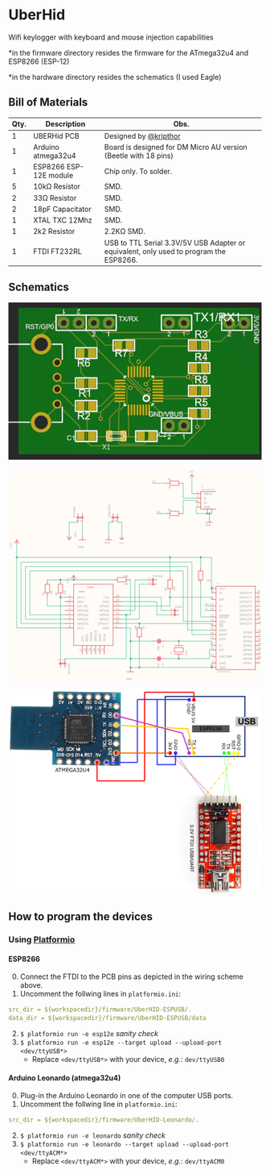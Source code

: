 # UberHid

Wifi keylogger with keyboard and mouse injection capabilities

*in the firmware directory resides the firmware for the ATmega32u4 and ESP8266 (ESP-12)

*in the hardware directory resides the schematics (I used Eagle)


## Bill of Materials

| Qty. | Description            | Obs.                                                            |
|------|------------------------|-----------------------------------------------------------------|
| 1    | UBERHid PCB            |    Designed by [@kripthor](https://github.com/kripthor/UberHid/)                                                             |
| 1    | Arduino atmega32u4     | Board is designed for DM Micro AU version (Beetle with 18 pins) |
| 1    | ESP8266 ESP-12E module | Chip only. To solder.                                           |
| 5    | 10kΩ Resistor          | SMD.                                                            |
| 2    | 33Ω Resistor           | SMD.                                                            |
| 2    | 18pF Capacitator       | SMD.                                                            |
| 1    | XTAL TXC 12Mhz         | SMD.                                                            |
| 1    | 2k2 Resistor           | 2.2KΩ SMD.                                                      |
|   1  |       FTDI FT232RL    |   USB to TTL Serial 3.3V/5V USB Adapter or equivalent, only used to program the ESP8266.                                                    |

## Schematics

![UBERHid PCB](docs/pcb.png)

![Schematic](docs/uberhid-schematic.png)

![Wiring](docs/wiring.png)

## How to program the devices

### Using [Platformio](https://platformio.org/)

#### ESP8266
0. Connect the FTDI to the PCB pins as depicted in the wiring scheme above.
1. Uncomment the follwing lines in ```platformio.ini```:
```yaml
src_dir = ${workspacedir}/firmware/UberHID-ESPUSB/.
data_dir = ${workspacedir}/firmware/UberHID-ESPUSB/data
```
2. ```$ platformio run -e esp12e``` _sanity check_
3. ```$ platformio run -e esp12e --target upload --upload-port <dev/ttyUSB*>```
    - Replace ```<dev/ttyUSB*>``` with your device, _e.g._: ```dev/ttyUSB0```

#### Arduino Leonardo (atmega32u4)

0. Plug-in the Arduino Leonardo in one of the computer USB ports.
1. Uncomment the follwing line in ```platformio.ini```:
```yaml
src_dir = ${workspacedir}/firmware/UberHID-Leonardo/.
```
2. ```$ platformio run -e leonardo``` _sanity check_
3. ```$ platformio run -e leonardo --target upload --upload-port <dev/ttyACM*>```
    - Replace ```<dev/ttyACM*>``` with your device, _e.g._: ```dev/ttyACM0```